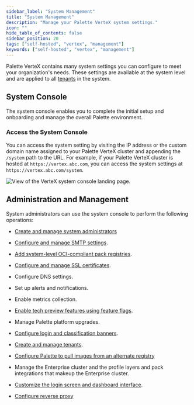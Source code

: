 ```yaml
---
sidebar_label: "System Management"
title: "System Management"
description: "Manage your Palette VerteX system settings."
icon: ""
hide_table_of_contents: false
sidebar_position: 20
tags: ["self-hosted", "vertex", "management"]
keywords: ["self-hosted", "vertex", "management"]
---
```


Palette VerteX contains many system settings you can configure to meet your organization's needs. These settings are
available at the system level and are applied to all [tenants](../../../glossary-all.md#tenant) in the system.

## System Console

The system console enables you to complete the initial setup and onboarding and manage the overall Palette environment.

### Access the System Console

You can access the system setting by visiting the IP address or the custom domain name assigned to your Palette VerteX
cluster and appending the `/system` path to the URL. For example, if your Palette VerteX cluster is hosted at
`https://vertex.abc.com`, you can access the system settings at `https://vertex.abc.com/system`.

![View of the VerteX system console landing page.](/vertex_system-management_overview-system-console.webp)

## Administration and Management

System administrators can use the system console to perform the following operations:

- [Create and manage system administrators](account-management/account-management.md)

- [Configure and manage SMTP settings](smtp.md).

- [Add system-level OCI-compliant pack registries](add-registry.md).

- [Configure and manage SSL certificates](ssl-certificate-management.md).

- Configure DNS settings.

- Set up alerts and notifications.

- Enable metrics collection.

- [Enable tech preview features using feature flags](./feature-flags.md).

- Manage Palette platform upgrades.

- [Configure login and classification banners](./login-banner.md).

- [Create and manage tenants](tenant-management.md).

- [Configure Palette to pull images from an alternate registry](registry-override.md)

- Manage the Enterprise cluster and the profile layers and pack integrations that makeup the Enterprise cluster.

- [Customize the login screen and dashboard interface](./customize-interface.md).

- [Configure reverse proxy](reverse-proxy.md)
